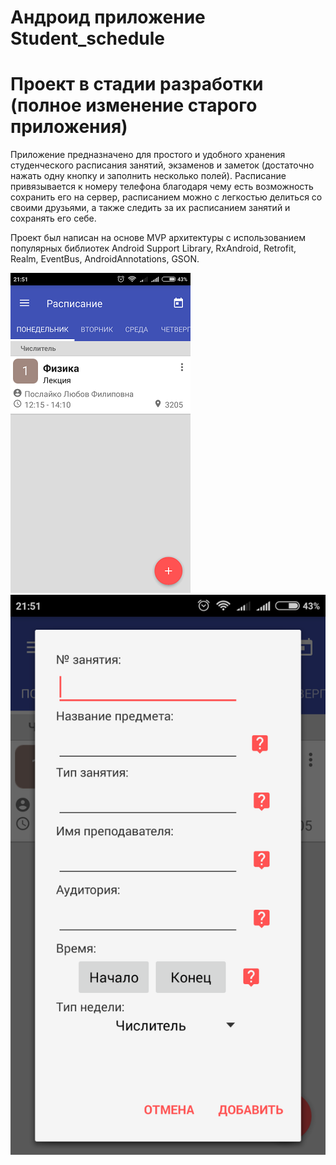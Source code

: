# Андроид приложение Student_schedule
# Проект в стадии разработки (полное изменение старого приложения)
Приложение предназначено для простого и удобного хранения студенческого расписания занятий, 
экзаменов и заметок (достаточно нажать одну кнопку и заполнить несколько полей). 
Расписание привязывается к номеру телефона благодаря чему есть возможность сохранить его на сервер, 
расписанием можно с легкостью делиться со своими друзьями, а также следить за их расписанием занятий и сохранять его себе.

Проект был написан на основе MVP архитектуры с использованием популярных библиотек Android Support Library, RxAndroid, Retrofit,
Realm, EventBus, AndroidAnnotations, GSON.

![Скриншот_1](https://github.com/lepekha/Student_schedule/blob/master/screen_1.png)
![Скриншот_2](https://github.com/lepekha/Student_schedule/blob/master/screen_2.png)
